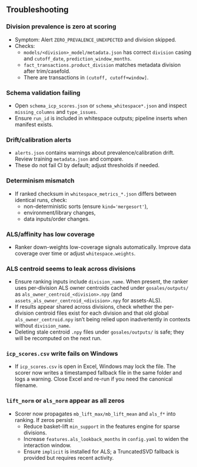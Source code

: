 ## Troubleshooting

### Division prevalence is zero at scoring

- Symptom: Alert `ZERO_PREVALENCE_UNEXPECTED` and division skipped.
- Checks:
  - `models/<division>_model/metadata.json` has correct `division` casing and `cutoff_date`, `prediction_window_months`.
  - `fact_transactions.product_division` matches metadata division after trim/casefold.
  - There are transactions in `(cutoff, cutoff+window]`.

### Schema validation failing

- Open `schema_icp_scores.json` or `schema_whitespace*.json` and inspect `missing_columns` and `type_issues`.
- Ensure `run_id` is included in whitespace outputs; pipeline inserts when manifest exists.

### Drift/calibration alerts

- `alerts.json` contains warnings about prevalence/calibration drift. Review training `metadata.json` and compare.
- These do not fail CI by default; adjust thresholds if needed.

### Determinism mismatch

- If ranked checksum in `whitespace_metrics_*.json` differs between identical runs, check:
  - non-deterministic sorts (ensure `kind='mergesort'`),
  - environment/library changes,
  - data inputs/order changes.

### ALS/affinity has low coverage

- Ranker down-weights low-coverage signals automatically. Improve data coverage over time or adjust `whitespace.weights`.

### ALS centroid seems to leak across divisions

- Ensure ranking inputs include `division_name`. When present, the ranker uses per-division ALS owner centroids cached under `gosales/outputs/` as `als_owner_centroid_<division>.npy` (and `assets_als_owner_centroid_<division>.npy` for assets-ALS).
- If results appear shared across divisions, check whether the per-division centroid files exist for each division and that old global `als_owner_centroid.npy` isn’t being relied upon inadvertently in contexts without `division_name`.
- Deleting stale centroid `.npy` files under `gosales/outputs/` is safe; they will be recomputed on the next run.

### `icp_scores.csv` write fails on Windows

- If `icp_scores.csv` is open in Excel, Windows may lock the file. The scorer now writes a timestamped fallback file in the same folder and logs a warning. Close Excel and re-run if you need the canonical filename.

### `lift_norm` or `als_norm` appear as all zeros

- Scorer now propagates `mb_lift_max/mb_lift_mean` and `als_f*` into ranking. If zeros persist:
  - Reduce basket-lift `min_support` in the features engine for sparse divisions.
  - Increase `features.als_lookback_months` in `config.yaml` to widen the interaction window.
  - Ensure `implicit` is installed for ALS; a TruncatedSVD fallback is provided but requires recent activity.


